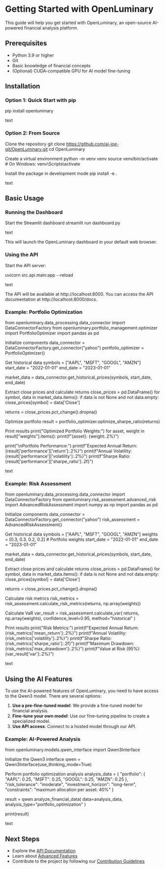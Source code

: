 # Getting Started with OpenLuminary

This guide will help you get started with OpenLuminary, an open-source AI-powered financial analysis platform.

## Prerequisites

- Python 3.9 or higher
- Git
- Basic knowledge of financial concepts
- (Optional) CUDA-compatible GPU for AI model fine-tuning

## Installation

### Option 1: Quick Start with pip

pip install openluminary

text

### Option 2: From Source

Clone the repository
git clone https://github.com/ai-joe-git/OpenLuminary.git
cd OpenLuminary

Create a virtual environment
python -m venv venv
source venv/bin/activate # On Windows: venv\Scripts\activate

Install the package in development mode
pip install -e .

text

## Basic Usage

### Running the Dashboard

Start the Streamlit dashboard
streamlit run dashboard.py

text

This will launch the OpenLuminary dashboard in your default web browser.

### Using the API

Start the API server:

uvicorn src.api.main:app --reload

text

The API will be available at http://localhost:8000. You can access the API documentation at http://localhost:8000/docs.

### Example: Portfolio Optimization

from openluminary.data_processing.data_connector import DataConnectorFactory
from openluminary.portfolio_management.optimizer import PortfolioOptimizer
import pandas as pd

Initialize components
data_connector = DataConnectorFactory.get_connector("yahoo")
portfolio_optimizer = PortfolioOptimizer()

Get historical data
symbols = ["AAPL", "MSFT", "GOOGL", "AMZN"]
start_date = "2022-01-01"
end_date = "2023-01-01"

market_data = data_connector.get_historical_prices(symbols, start_date, end_date)

Extract close prices and calculate returns
close_prices = pd.DataFrame()
for symbol, data in market_data.items():
if data is not None and not data.empty:
close_prices[symbol] = data['Close']

returns = close_prices.pct_change().dropna()

Optimize portfolio
result = portfolio_optimizer.optimize_sharpe_ratio(returns)

Print results
print("Optimized Portfolio Weights:")
for asset, weight in result["weights"].items():
print(f"{asset}: {weight:.2%}")

print("\nPortfolio Performance:")
print(f"Expected Annual Return: {result['performance']['return']:.2%}")
print(f"Annual Volatility: {result['performance']['volatility']:.2%}")
print(f"Sharpe Ratio: {result['performance']['sharpe_ratio']:.2f}")

text

### Example: Risk Assessment

from openluminary.data_processing.data_connector import DataConnectorFactory
from openluminary.risk_assessment.advanced_risk import AdvancedRiskAssessment
import numpy as np
import pandas as pd

Initialize components
data_connector = DataConnectorFactory.get_connector("yahoo")
risk_assessment = AdvancedRiskAssessment()

Get historical data
symbols = ["AAPL", "MSFT", "GOOGL", "AMZN"]
weights = [0.3, 0.3, 0.2, 0.2] # Portfolio weights
start_date = "2022-01-01"
end_date = "2023-01-01"

market_data = data_connector.get_historical_prices(symbols, start_date, end_date)

Extract close prices and calculate returns
close_prices = pd.DataFrame()
for symbol, data in market_data.items():
if data is not None and not data.empty:
close_prices[symbol] = data['Close']

returns = close_prices.pct_change().dropna()

Calculate risk metrics
risk_metrics = risk_assessment.calculate_risk_metrics(returns, np.array(weights))

Calculate VaR
var_result = risk_assessment.calculate_var(
returns, np.array(weights), confidence_level=0.95, method="historical"
)

Print results
print("Risk Metrics:")
print(f"Expected Annual Return: {risk_metrics['mean_return']:.2%}")
print(f"Annual Volatility: {risk_metrics['volatility']:.2%}")
print(f"Sharpe Ratio: {risk_metrics['sharpe_ratio']:.2f}")
print(f"Maximum Drawdown: {risk_metrics['max_drawdown']:.2%}")
print(f"Value at Risk (95%): {var_result['var']:.2%}")

text

## Using the AI Features

To use the AI-powered features of OpenLuminary, you need to have access to the Qwen3 model. There are several options:

1. **Use a pre-fine-tuned model**: We provide a fine-tuned model for financial analysis.
2. **Fine-tune your own model**: Use our fine-tuning pipeline to create a specialized model.
3. **Use API access**: Connect to a hosted model through our API.

### Example: AI-Powered Analysis

from openluminary.models.qwen_interface import Qwen3Interface

Initialize the Qwen3 interface
qwen = Qwen3Interface(use_thinking_mode=True)

Perform portfolio optimization analysis
analysis_data = {
"portfolio": {
"AAPL": 0.25,
"MSFT": 0.25,
"GOOGL": 0.25,
"AMZN": 0.25
},
"risk_tolerance": "moderate",
"investment_horizon": "long-term",
"constraints": "maximum allocation per asset: 40%"
}

result = qwen.analyze_financial_data(
data=analysis_data,
analysis_type="portfolio_optimization"
)

print(result)

text

## Next Steps

- Explore the [API Documentation](api_reference.md)
- Learn about [Advanced Features](advanced_features.md)
- Contribute to the project by following our [Contribution Guidelines](../CONTRIBUTING.md)
